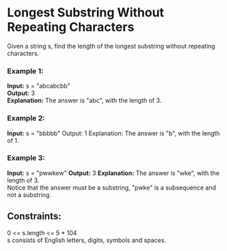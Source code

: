 # Longest Substring Without Repeating Characters

Given a string s, find the length of the longest substring without repeating characters.



### Example 1:

**Input:** s = "abcabcbb"  
**Output:** 3  
**Explanation:** The answer is "abc", with the length of 3.

### Example 2:

**Input:** s = "bbbbb"
Output: 1
Explanation: The answer is "b", with the length of 1.

### Example 3:

**Input:** s = "pwwkew"
**Output:** 3
**Explanation:** The answer is "wke", with the length of 3.  
Notice that the answer must be a substring, "pwke" is a subsequence and not a substring.


## Constraints:

0 <= s.length <= 5 * 104  
s consists of English letters, digits, symbols and spaces.
